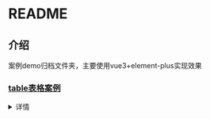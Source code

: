 # README

## 介绍

案例demo归档文件夹，主要使用vue3+element-plus实现效果

### [table表格案例](https://github.com/nebofeng/Vue3_demo/tree/master/01-tabledemo/demo)

<details>
<summary>详情</summary>

#### 基本功能

① 创建基本的 vue 实例
② 基于 vue 渲染表格数据
③ 实现添加品牌的功能
④ 实现删除品牌的功能
⑤ 实现修改品牌状态的功能

#### 用到的知识点

- vue+element-plus使用
- 常见指令的基本用法：插值表达式、v-bind、v-on、v-if 和 v-else、 v-for 和 :key、v-model
- 使用computed 属性替代过滤器

</details>
